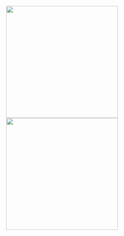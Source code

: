 <br>

<div align="center">
  
  <img height=300 src="https://github-readme-stats.vercel.app/api?username=IJuanTM&show_icons=true&count_private=true&hide_title=true&include_all_commits=true&theme=dark&card_width=300&line_height=30&show=reviews,prs_merged,prs_merged_percentage">
  <img height=300 src="https://github-readme-stats.vercel.app/api/top-langs?username=IJuanTM&langs_count=5&hide_title=true&hide=hack,tsql&theme=dark&card_width=300">
  
</div>
